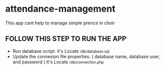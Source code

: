 # attendance-management
This app cant help to manage simple prence in choir
## FOLLOW THIS STEP TO RUN THE APP

<ul>
<li>Run database script. it's Locate <small>/db/database.sql</small></li>
<li>Update the connexion file properties: ( database name, database user, and password )
 it's Locate <small>/db/connection.php</small></li>
</ul>
